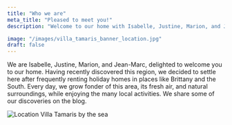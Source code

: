 ```yaml
---
title: "Who we are"
meta_title: "Pleased to meet you!"
description: "Welcome to our home with Isabelle, Justine, Marion, and Jean-Marc! Explore our favorite local spots, activities, and discoveries shared on our blog."

image: "/images/villa_tamaris_banner_location.jpg"
draft: false
---
```


We are Isabelle, Justine, Marion, and Jean-Marc, delighted to welcome you to our home. Having recently discovered this region, we decided to settle here after frequently renting holiday homes in places like Brittany and the South. Every day, we grow fonder of this area, its fresh air, and natural surroundings, while enjoying the many local activities. We share some of our discoveries on the blog.

<img src="/images/villa_tamaris_ouistreham_map.jpg" alt="Location Villa Tamaris by the sea" />

